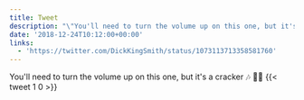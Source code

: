 ```yaml
---
title: Tweet
description: "\"You'll need to turn the volume up on this one, but it's a cracker \U0001F3B6 \U0001F385\U0001F3FB \""
date: '2018-12-24T10:12:00+00:00'
links:
  - 'https://twitter.com/DickKingSmith/status/1073113713358581760'
---
```

You'll need to turn the volume up on this one, but it's a cracker 🎶 🎅🏻 
      {{< tweet 1 0 >}}
    
